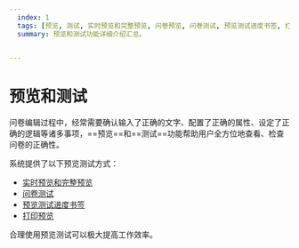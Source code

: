 ```yaml
---
  index: 1
  tags: [预览, 测试, 实时预览和完整预览, 问卷预览, 问卷测试, 预览测试进度书签, 打印预览]
  summary: 预览和测试功能详细介绍汇总。


---
```







# 预览和测试

问卷编辑过程中，经常需要确认输入了正确的文字、配置了正确的属性、设定了正确的逻辑等诸多事项，==预览==和==测试==功能帮助用户全方位地查看、检查问卷的正确性。

系统提供了以下预览测试方式：

+ [实时预览和完整预览](./02realTimeAndFullPreview.md)
+ [问卷测试](./03debugAndTest.md)
+ [预览测试进度书签](./04savePreviewProgress.md)
+ [打印预览](../07printSurvey/printPreview.md)

合理使用预览测试可以极大提高工作效率。